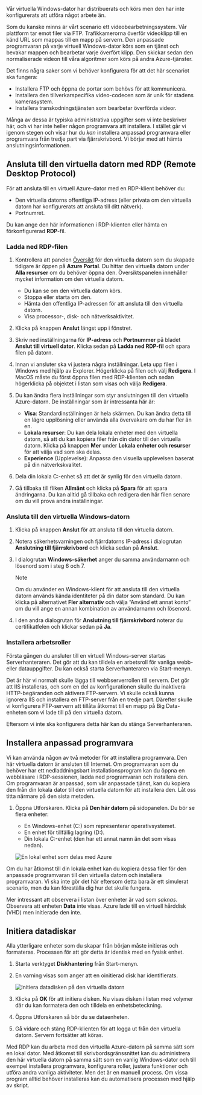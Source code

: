 Vår virtuella Windows-dator har distribuerats och körs men den har inte konfigurerats att utföra något arbete än.

Som du kanske minns är vårt scenario ett videobearbetningssystem. Vår plattform tar emot filer via FTP. Trafikkamerorna överför videoklipp till en känd URL som mappas till en mapp på servern. Den anpassade programvaran på varje virtuell Windows-dator körs som en tjänst och bevakar mappen och bearbetar varje överfört klipp. Den skickar sedan den normaliserade videon till våra algoritmer som körs på andra Azure-tjänster.

Det finns några saker som vi behöver konfigurera för att det här scenariot ska fungera:

- Installera FTP och öppna de portar som behövs för att kommunicera.
- Installera den tillverkarspecifika video-codecen som är unik för stadens kamerasystem.
- Installera transkodningstjänsten som bearbetar överförda videor.

Många av dessa är typiska administrativa uppgifter som vi inte beskriver här, och vi har inte heller någon programvara att installera. I stället går vi igenom stegen och visar hur du _kan_ installera anpassad programvara eller programvara från tredje part via fjärrskrivbord. Vi börjar med att hämta anslutningsinformationen.

## <a name="connect-to-the-vm-with-remote-desktop-protocol"></a>Ansluta till den virtuella datorn med RDP (Remote Desktop Protocol)

För att ansluta till en virtuell Azure-dator med en RDP-klient behöver du:

- Den virtuella datorns offentliga IP-adress (eller privata om den virtuella datorn har konfigurerats att ansluta till ditt nätverk).
- Portnumret.

Du kan ange den här informationen i RDP-klienten eller hämta en förkonfigurerad **RDP**-fil.

### <a name="download-the-rdp-file"></a>Ladda ned RDP-filen

1. Kontrollera att panelen [Översikt](https://portal.azure.com?azure-portal=true) för den virtuella datorn som du skapade tidigare är öppen på **Azure Portal**. Du hittar den virtuella datorn under **Alla resurser** om du behöver öppna den. Översiktspanelen innehåller mycket information om den virtuella datorn.

    - Du kan se om den virtuella datorn körs.
    - Stoppa eller starta om den.
    - Hämta den offentliga IP-adressen för att ansluta till den virtuella datorn.
    - Visa processor-, disk- och nätverksaktivitet.

1. Klicka på knappen **Anslut** längst upp i fönstret.

1. Skriv ned inställningarna för **IP-adress** och **Portnummer** på bladet **Anslut till virtuell dator**. Klicka sedan på **Ladda ned RDP-fil** och spara filen på datorn.

1. Innan vi ansluter ska vi justera några inställningar. Leta upp filen i Windows med hjälp av Explorer. Högerklicka på filen och välj **Redigera**. I MacOS måste du först öppna filen med RDP-klienten och sedan högerklicka på objektet i listan som visas och välja **Redigera**.

1. Du kan ändra flera inställningar som styr anslutningen till den virtuella Azure-datorn. De inställningar som är intressanta här är:

    - **Visa**: Standardinställningen är hela skärmen. Du kan ändra detta till en lägre upplösning eller använda alla övervakare om du har fler än en.
    - **Lokala resurser**: Du kan dela lokala enheter med den virtuella datorn, så att du kan kopiera filer från din dator till den virtuella datorn. Klicka på knappen **Mer** under **Lokala enheter och resurser** för att välja vad som ska delas.
    - **Experience** (Upplevelse): Anpassa den visuella upplevelsen baserat på din nätverkskvalitet.

1. Dela din lokala C:-enhet så att det är synlig för den virtuella datorn.

1. Gå tillbaka till fliken **Allmänt** och klicka på **Spara** för att spara ändringarna. Du kan alltid gå tillbaka och redigera den här filen senare om du vill prova andra inställningar.

### <a name="connect-to-the-windows-vm"></a>Ansluta till den virtuella Windows-datorn

1. Klicka på knappen **Anslut** för att ansluta till den virtuella datorn.

1. Notera säkerhetsvarningen och fjärrdatorns IP-adress i dialogrutan **Anslutning till fjärrskrivbord** och klicka sedan på **Anslut**.

1. I dialogrutan **Windows-säkerhet** anger du samma användarnamn och lösenord som i steg 6 och 7.
    
    > [!NOTE]
    > Om du använder en Windows-klient för att ansluta till den virtuella datorn används kända identiteter på din dator som standard. Du kan klicka på alternativet **Fler alternativ** och välja ”Använd ett annat konto” om du vill ange en annan kombination av användarnamn och lösenord.
    
1. I den andra dialogrutan för **Anslutning till fjärrskrivbord** noterar du certifikatfelen och klickar sedan på **Ja**.

### <a name="install-worker-roles"></a>Installera arbetsroller

Första gången du ansluter till en virtuell Windows-server startas Serverhanteraren. Det gör att du kan tilldela en arbetsroll för vanliga webb- eller datauppgifter. Du kan också starta Serverhanteraren via Start-menyn.

Det är här vi normalt skulle lägga till webbserverrollen till servern. Det gör att IIS installeras, och som en del av konfigurationen skulle du inaktivera HTTP-begäranden och aktivera FTP-servern. Vi skulle också kunna ignorera IIS och installera en FTP-server från en tredje part. Därefter skulle vi konfigurera FTP-servern att tillåta åtkomst till en mapp på Big Data-enheten som vi lade till på den virtuella datorn.

Eftersom vi inte ska konfigurera detta här kan du stänga Serverhanteraren.

## <a name="install-custom-software"></a>Installera anpassad programvara

Vi kan använda någon av två metoder för att installera programvara. Den här virtuella datorn är ansluten till Internet. Om programvaran som du behöver har ett nedladdningsbart installationsprogram kan du öppna en webbläsare i RDP-sessionen, ladda ned programvaran och installera den. Om programvaran är anpassad, som vår anpassade tjänst, kan du kopiera den från din lokala dator till den virtuella datorn för att installera den. Låt oss titta närmare på den sista metoden.

1. Öppna Utforskaren. Klicka på **Den här datorn** på sidopanelen. Du bör se flera enheter:

    - En Windows-enhet (C:) som representerar operativsystemet.
    - En enhet för tillfällig lagring (D:).
    - Din lokala C:-enhet (den har ett annat namn än det som visas nedan).

    ![En lokal enhet som delas med Azure](../media-drafts/6-drive-list.png)

Om du har åtkomst till din lokala enhet kan du kopiera dessa filer för den anpassade programvaran till den virtuella datorn och installera programvaran. Vi ska inte gör det här eftersom detta bara är ett simulerat scenario, men du kan föreställa dig hur det skulle fungera.

Mer intressant att observera i listan över enheter är vad som _saknas_. Observera att enheten **Data** inte visas. Azure lade till en virtuell hårddisk (VHD) men initierade den inte.

## <a name="initialize-data-disks"></a>Initiera datadiskar

Alla ytterligare enheter som du skapar från början måste initieras och formateras. Processen för att gör detta är identisk med en fysisk enhet.

1. Starta verktyget **Diskhantering** från Start-menyn.

1. En varning visas som anger att en oinitierad disk har identifierats.

    ![Initiera datadisken på den virtuella datorn](../media-drafts/6-disk-management.png)

1. Klicka på **OK** för att initiera disken. Nu visas disken i listan med volymer där du kan formatera den och tilldela en enhetsbeteckning.

1. Öppna Utforskaren så bör du se dataenheten.

1. Gå vidare och stäng RDP-klienten för att logga ut från den virtuella datorn. Servern fortsätter att köras.

Med RDP kan du arbeta med den virtuella Azure-datorn på samma sätt som en lokal dator. Med åtkomst till skrivbordsgränssnittet kan du administrera den här virtuella datorn på samma sätt som en vanlig Windows-dator och till exempel installera programvara, konfigurera roller, justera funktioner och utföra andra vanliga aktiviteter. Men det är en manuell process. Om vissa program alltid behöver installeras kan du automatisera processen med hjälp av skript.